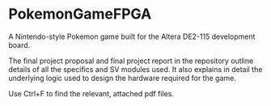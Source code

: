 # PokemonGameFPGA
A Nintendo-style Pokemon game built for the Altera DE2-115 development board.

The final project proposal and final project report in the repository outline details of all the specifics and SV modules used. It also explains in detail the underlying logic used to design the hardware required for the game.

Use Ctrl+F to find the relevant, attached pdf files.
